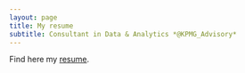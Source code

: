 ```yaml
---
layout: page
title: My resume
subtitle: Consultant in Data & Analytics *@KPMG_Advisory*
---
```

Find here my [resume](pdf/CV.pdf).